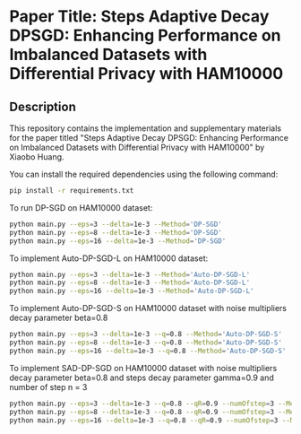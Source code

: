 # Paper Title: Steps Adaptive Decay DPSGD: Enhancing Performance on Imbalanced Datasets with Differential Privacy with HAM10000 

## Description
This repository contains the implementation and supplementary materials for the paper titled "Steps Adaptive Decay DPSGD: Enhancing Performance on Imbalanced Datasets with Differential Privacy with HAM10000" by Xiaobo Huang.


You can install the required dependencies using the following command:
```bash
pip install -r requirements.txt
```


To run DP-SGD on HAM10000 dataset:
```bash
python main.py --eps=3 --delta=1e-3 --Method='DP-SGD'
python main.py --eps=8 --delta=1e-3 --Method='DP-SGD'
python main.py --eps=16 --delta=1e-3 --Method='DP-SGD'
```
To implement Auto-DP-SGD-L on HAM10000 dataset:
```bash
python main.py --eps=3 --delta=1e-3 --Method='Auto-DP-SGD-L'
python main.py --eps=8 --delta=1e-3 --Method='Auto-DP-SGD-L'
python main.py --eps=16 --delta=1e-3 --Method='Auto-DP-SGD-L'
```
To implement Auto-DP-SGD-S on HAM10000 dataset with noise multipliers decay parameter beta=0.8
```bash
python main.py --eps=3 --delta=1e-3 --q=0.8 --Method='Auto-DP-SGD-S'
python main.py --eps=8 --delta=1e-3 --q=0.8 --Method='Auto-DP-SGD-S'
python main.py --eps=16 --delta=1e-3 --q=0.8 --Method='Auto-DP-SGD-S'
```

To implement SAD-DP-SGD on HAM10000 dataset with noise multipliers decay parameter beta=0.8 and steps decay parameter gamma=0.9 and number of step n = 3
```bash
python main.py --eps=3 --delta=1e-3 --q=0.8 --qR=0.9 --numOfstep=3 --Method='SAD-DPSGD'
python main.py --eps=8 --delta=1e-3 --q=0.8 --qR=0.9 --numOfstep=3 --Method='SAD-DPSGD'
python main.py --eps=16 --delta=1e-3 --q=0.8 --qR=0.9 --numOfstep=3 --Method='SAD-DPSGD'
```